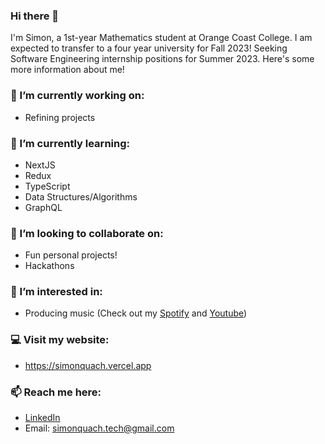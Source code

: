 ### Hi there 👋

I'm Simon, a 1st-year Mathematics student at Orange Coast College. I am expected to transfer to a four year university for Fall 2023! Seeking Software Engineering internship positions for Summer 2023. Here's some more information about me!

### 🔭 I’m currently working on:
- Refining projects

### 🌱 I’m currently learning:
- NextJS
- Redux
- TypeScript
- Data Structures/Algorithms
- GraphQL

### 👯 I’m looking to collaborate on:
- Fun personal projects!
- Hackathons

### 🌟 I’m interested in:
- Producing music (Check out my [Spotify](https://open.spotify.com/artist/3SMVcm2yTCliC2bm6hSdFr?si=9sxQUBFlQq2jJxI95Z9Oag) and [Youtube](https://youtube.com/c/tropistact))

### 💻 Visit my website:
- https://simonquach.vercel.app

### 📫 Reach me here:
- [LinkedIn](https://www.linkedin.com/in/simon-quach/)
- Email: simonquach.tech@gmail.com

